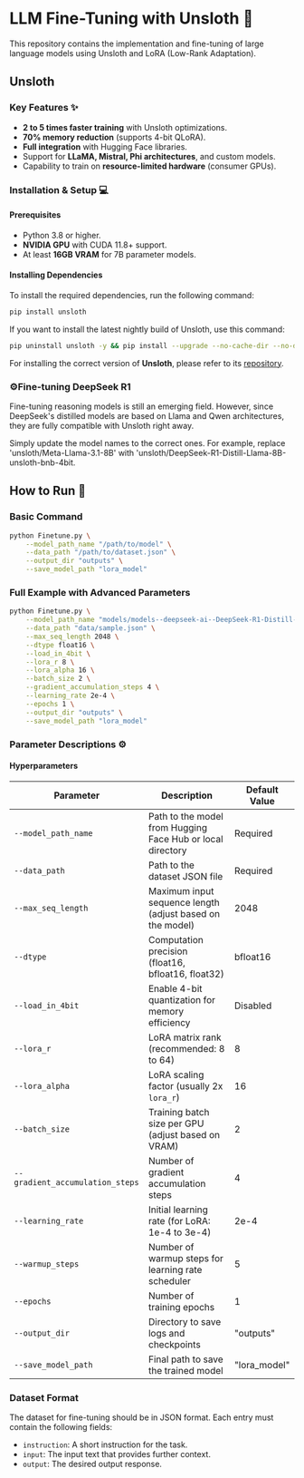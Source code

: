# LLM Fine-Tuning with Unsloth 🚀
This repository contains the implementation and fine-tuning of large language models using Unsloth and LoRA (Low-Rank Adaptation).

## Unsloth

### Key Features ✨

- **2 to 5 times faster training** with Unsloth optimizations.
- **70% memory reduction** (supports 4-bit QLoRA).
- **Full integration** with Hugging Face libraries.
- Support for **LLaMA, Mistral, Phi architectures**, and custom models.
- Capability to train on **resource-limited hardware** (consumer GPUs).


### Installation & Setup 💻

#### Prerequisites

- Python 3.8 or higher.
- **NVIDIA GPU** with CUDA 11.8+ support.
- At least **16GB VRAM** for 7B parameter models.

#### Installing Dependencies

To install the required dependencies, run the following command:

```bash
pip install unsloth
```

If you want to install the latest nightly build of Unsloth, use this command:

```bash
pip uninstall unsloth -y && pip install --upgrade --no-cache-dir --no-deps git+https://github.com/unslothai/unsloth.git
```
For installing the correct version of **Unsloth**, please refer to its [repository](https://github.com/unslothai/unsloth).

### ⚙️Fine-tuning DeepSeek R1

Fine-tuning reasoning models is still an emerging field. However, since DeepSeek's distilled models are based on Llama and Qwen architectures, they are fully compatible with Unsloth right away.

Simply update the model names to the correct ones. For example, replace 'unsloth/Meta-Llama-3.1-8B' with 'unsloth/DeepSeek-R1-Distill-Llama-8B-unsloth-bnb-4bit.

## How to Run 🚀

### Basic Command
```bash
python Finetune.py \
    --model_path_name "/path/to/model" \
    --data_path "/path/to/dataset.json" \
    --output_dir "outputs" \
    --save_model_path "lora_model"
```
### Full Example with Advanced Parameters
```bash
python Finetune.py \
    --model_path_name "models/models--deepseek-ai--DeepSeek-R1-Distill-Llama-8B" \
    --data_path "data/sample.json" \
    --max_seq_length 2048 \
    --dtype float16 \
    --load_in_4bit \
    --lora_r 8 \
    --lora_alpha 16 \
    --batch_size 2 \
    --gradient_accumulation_steps 4 \
    --learning_rate 2e-4 \
    --epochs 1 \
    --output_dir "outputs" \
    --save_model_path "lora_model"
```

### Parameter Descriptions ⚙️
#### Hyperparameters

| Parameter                         | Description                                                       | Default Value             |
| ---------------------------------- | ----------------------------------------------------------------- | ------------------------- |
| `--model_path_name`                | Path to the model from Hugging Face Hub or local directory        | Required                  |
| `--data_path`                      | Path to the dataset JSON file                                     | Required                  |
| `--max_seq_length`                 | Maximum input sequence length (adjust based on the model)         | 2048                      |
| `--dtype`                          | Computation precision (float16, bfloat16, float32)                | bfloat16                  |
| `--load_in_4bit`                   | Enable 4-bit quantization for memory efficiency                    | Disabled                  |
| `--lora_r`                         | LoRA matrix rank (recommended: 8 to 64)                           | 8                         |
| `--lora_alpha`                     | LoRA scaling factor (usually 2x `lora_r`)                         | 16                        |
| `--batch_size`                     | Training batch size per GPU (adjust based on VRAM)                | 2                         |
| `--gradient_accumulation_steps`    | Number of gradient accumulation steps                             | 4                         |
| `--learning_rate`                  | Initial learning rate (for LoRA: 1e-4 to 3e-4)                    | 2e-4                      |
| `--warmup_steps`                  | Number of warmup steps for learning rate scheduler                 | 5                          |
| `--epochs`                         | Number of training epochs                                          | 1                         |
| `--output_dir`                     | Directory to save logs and checkpoints                             | "outputs"                 |
| `--save_model_path`                | Final path to save the trained model                               | "lora_model"              |



### Dataset Format

The dataset for fine-tuning should be in JSON format. Each entry must contain the following fields:

- `instruction`: A short instruction for the task.
- `input`: The input text that provides further context.
- `output`: The desired output response.
